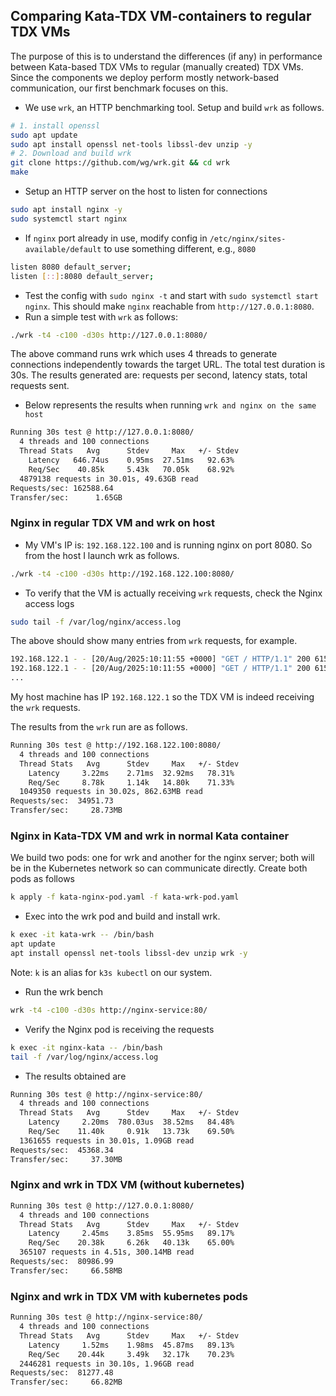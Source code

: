 ## Comparing Kata-TDX VM-containers to regular TDX VMs
The purpose of this is to understand the differences (if any) in performance between Kata-based TDX VMs to regular (manually created) TDX VMs. Since the components we deploy perform mostly network-based communication, our first benchmark focuses on this.

- We use `wrk`, an HTTP benchmarking tool. Setup and build `wrk` as follows.
```bash
# 1. install openssl 
sudo apt update
sudo apt install openssl net-tools libssl-dev unzip -y
# 2. Download and build wrk
git clone https://github.com/wg/wrk.git && cd wrk
make 
```
- Setup an HTTP server on the host to listen for connections
```bash
sudo apt install nginx -y
sudo systemctl start nginx
```
- If `nginx` port already in use, modify config in `/etc/nginx/sites-available/default` to use something different, e.g., `8080`
```bash
listen 8080 default_server;
listen [::]:8080 default_server;
```
- Test the config with `sudo nginx -t` and start with `sudo systemctl start nginx`. This should make `nginx` reachable from `http://127.0.0.1:8080`.
- Run a simple test with `wrk` as follows:
```bash
./wrk -t4 -c100 -d30s http://127.0.0.1:8080/
```
The above command runs wrk which uses 4 threads to generate connections independently towards the target URL. The total test duration is 30s.
The results generated are: requests per second, latency stats, total requests sent. 
- Below represents the results when running `wrk and nginx on the same host`
```bash
Running 30s test @ http://127.0.0.1:8080/
  4 threads and 100 connections
  Thread Stats   Avg      Stdev     Max   +/- Stdev
    Latency   646.74us    0.95ms  27.51ms   92.63%
    Req/Sec    40.85k     5.43k   70.05k    68.92%
  4879138 requests in 30.01s, 49.63GB read
Requests/sec: 162588.64
Transfer/sec:      1.65GB
```

### Nginx in regular TDX VM and wrk on host
- My VM's IP is: `192.168.122.100` and is running nginx on port 8080. So from the host I launch wrk as follows.
```bash
./wrk -t4 -c100 -d30s http://192.168.122.100:8080/
```
- To verify that the VM is actually receiving `wrk` requests, check the Nginx access logs
```bash
sudo tail -f /var/log/nginx/access.log
```
The above should show many entries from `wrk` requests, for example.
```bash
192.168.122.1 - - [20/Aug/2025:10:11:55 +0000] "GET / HTTP/1.1" 200 615 "-" "-"
192.168.122.1 - - [20/Aug/2025:10:11:55 +0000] "GET / HTTP/1.1" 200 615 "-" "-"
...
```
My host machine has IP `192.168.122.1` so the TDX VM is indeed receiving the `wrk` requests.

 The results from the `wrk` run are as follows.
```bash
Running 30s test @ http://192.168.122.100:8080/
  4 threads and 100 connections
  Thread Stats   Avg      Stdev     Max   +/- Stdev
    Latency     3.22ms    2.71ms  32.92ms   78.31%
    Req/Sec     8.78k     1.14k   14.80k    71.33%
  1049350 requests in 30.02s, 862.63MB read
Requests/sec:  34951.73
Transfer/sec:     28.73MB
```

### Nginx in Kata-TDX VM and wrk in normal Kata container
We build two pods: one for wrk and another for the nginx server; both will be in the Kubernetes network so can communicate directly.
Create both pods as follows
```bash
k apply -f kata-nginx-pod.yaml -f kata-wrk-pod.yaml
```
- Exec into the wrk pod and build and install wrk.
```bash
k exec -it kata-wrk -- /bin/bash
apt update
apt install openssl net-tools libssl-dev unzip wrk -y
```
Note: `k` is an alias for `k3s kubectl` on our system.
- Run the wrk bench
```bash
wrk -t4 -c100 -d30s http://nginx-service:80/
```
- Verify the Nginx pod is receiving the requests
```bash
k exec -it nginx-kata -- /bin/bash
tail -f /var/log/nginx/access.log
```
- The results obtained are
```bash
Running 30s test @ http://nginx-service:80/
  4 threads and 100 connections
  Thread Stats   Avg      Stdev     Max   +/- Stdev
    Latency     2.20ms  780.03us  38.52ms   84.48%
    Req/Sec    11.40k     0.91k   13.73k    69.50%
  1361655 requests in 30.01s, 1.09GB read
Requests/sec:  45368.34
Transfer/sec:     37.30MB
```

### Nginx and wrk in TDX VM (without kubernetes)
```bash
Running 30s test @ http://127.0.0.1:8080/
  4 threads and 100 connections
  Thread Stats   Avg      Stdev     Max   +/- Stdev
    Latency     2.45ms    3.85ms  55.95ms   89.17%
    Req/Sec    20.38k     6.26k   40.13k    65.00%
  365107 requests in 4.51s, 300.14MB read
Requests/sec:  80986.99
Transfer/sec:     66.58MB
```

### Nginx and wrk in TDX VM with kubernetes pods
```bash
Running 30s test @ http://nginx-service:80/
  4 threads and 100 connections
  Thread Stats   Avg      Stdev     Max   +/- Stdev
    Latency     1.52ms    1.98ms  45.87ms   89.13%
    Req/Sec    20.44k     3.49k   32.17k    70.23%
  2446281 requests in 30.10s, 1.96GB read
Requests/sec:  81277.48
Transfer/sec:     66.82MB
```

